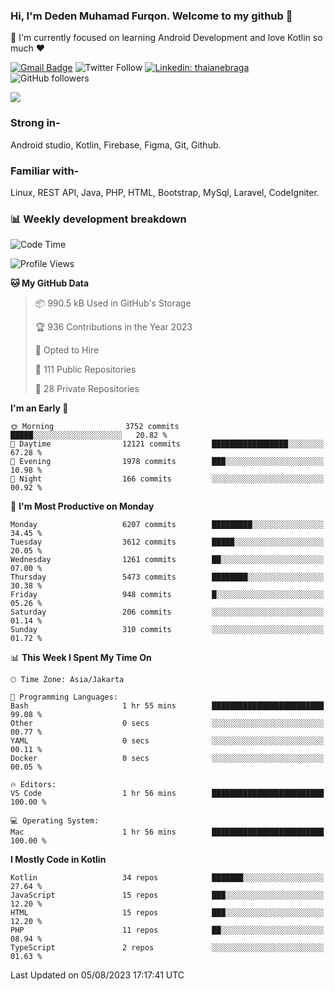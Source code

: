 ### Hi, I'm Deden Muhamad Furqon. Welcome to my github 👋

<!--
**furqoncreative/furqoncreative** is a ✨ _special_ ✨ repository because its `README.md` (this file) appears on your GitHub profile.

Here are some ideas to get you started:

- 🔭 I’m currently working on ...
- 👯 I’m looking to collaborate on ...
- 🤔 I’m looking for help with ...
- 💬 Ask me about ...
- 📫 How to reach me: ...
- 😄 Pronouns: ...
- ⚡ Fun fact: ...
-->

  🌱 I'm currently focused on learning Android Development and love Kotlin so much ❤ 

[![Gmail Badge](https://img.shields.io/badge/-furqoncreative24@gmail.com-c14438?style=flat-square&logo=Gmail&logoColor=white&link=mailto:furqoncreative24@gmail.com)](mailto:furqoncreative24@gmail.com)
![Twitter Follow](https://img.shields.io/twitter/follow/furqoncreative?label=Follow)
[![Linkedin: thaianebraga](https://img.shields.io/badge/-Deden_Muhamad_Furqon-blue?style=flat-square&logo=Linkedin&logoColor=white&link=https://www.linkedin.com/in/anmol-p-singh/)](https://www.linkedin.com/in/furqoncreative/)
![GitHub followers](https://img.shields.io/github/followers/furqoncreative?label=Follow&style=social)

<img src="https://github-readme-stats.sera5-dev.vercel.app/api?username=furqoncreative&hide=stars&show_icons=true&count_private=true&include_all_commits=true&title_color=#008080&icon_color=#008080&hide_border=true" width="">

### Strong in-

Android studio, Kotlin, Firebase, Figma, Git, Github.

### Familiar with-
Linux, REST API, Java, PHP, HTML, Bootstrap, MySql, Laravel, CodeIgniter.

### 📊 Weekly development breakdown

<!--START_SECTION:waka-->
![Code Time](http://img.shields.io/badge/Code%20Time-1%2C291%20hrs%2018%20mins-blue)

![Profile Views](http://img.shields.io/badge/Profile%20Views-0-blue)

**🐱 My GitHub Data** 

> 📦 990.5 kB Used in GitHub's Storage 
 > 
> 🏆 936 Contributions in the Year 2023
 > 
> 💼 Opted to Hire
 > 
> 📜 111 Public Repositories 
 > 
> 🔑 28 Private Repositories 
 > 
**I'm an Early 🐤** 

```text
🌞 Morning                3752 commits        █████░░░░░░░░░░░░░░░░░░░░   20.82 % 
🌆 Daytime                12121 commits       █████████████████░░░░░░░░   67.28 % 
🌃 Evening                1978 commits        ███░░░░░░░░░░░░░░░░░░░░░░   10.98 % 
🌙 Night                  166 commits         ░░░░░░░░░░░░░░░░░░░░░░░░░   00.92 % 
```
📅 **I'm Most Productive on Monday** 

```text
Monday                   6207 commits        █████████░░░░░░░░░░░░░░░░   34.45 % 
Tuesday                  3612 commits        █████░░░░░░░░░░░░░░░░░░░░   20.05 % 
Wednesday                1261 commits        ██░░░░░░░░░░░░░░░░░░░░░░░   07.00 % 
Thursday                 5473 commits        ████████░░░░░░░░░░░░░░░░░   30.38 % 
Friday                   948 commits         █░░░░░░░░░░░░░░░░░░░░░░░░   05.26 % 
Saturday                 206 commits         ░░░░░░░░░░░░░░░░░░░░░░░░░   01.14 % 
Sunday                   310 commits         ░░░░░░░░░░░░░░░░░░░░░░░░░   01.72 % 
```


📊 **This Week I Spent My Time On** 

```text
🕑︎ Time Zone: Asia/Jakarta

💬 Programming Languages: 
Bash                     1 hr 55 mins        █████████████████████████   99.08 % 
Other                    0 secs              ░░░░░░░░░░░░░░░░░░░░░░░░░   00.77 % 
YAML                     0 secs              ░░░░░░░░░░░░░░░░░░░░░░░░░   00.11 % 
Docker                   0 secs              ░░░░░░░░░░░░░░░░░░░░░░░░░   00.05 % 

🔥 Editors: 
VS Code                  1 hr 56 mins        █████████████████████████   100.00 % 

💻 Operating System: 
Mac                      1 hr 56 mins        █████████████████████████   100.00 % 
```

**I Mostly Code in Kotlin** 

```text
Kotlin                   34 repos            ███████░░░░░░░░░░░░░░░░░░   27.64 % 
JavaScript               15 repos            ███░░░░░░░░░░░░░░░░░░░░░░   12.20 % 
HTML                     15 repos            ███░░░░░░░░░░░░░░░░░░░░░░   12.20 % 
PHP                      11 repos            ██░░░░░░░░░░░░░░░░░░░░░░░   08.94 % 
TypeScript               2 repos             ░░░░░░░░░░░░░░░░░░░░░░░░░   01.63 % 
```




 Last Updated on 05/08/2023 17:17:41 UTC
<!--END_SECTION:waka-->
